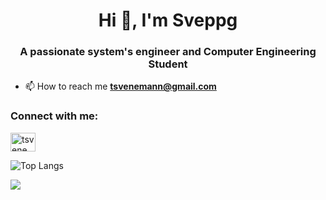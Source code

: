 <h1 align="center">Hi 👋, I'm Sveppg</h1>
<h3 align="center">A passionate system's engineer and Computer Engineering Student</h3>

- 📫 How to reach me **tsvenemann@gmail.com**

<h3 align="left">Connect with me:</h3>
<p align="left">
<a href="https://instagram.com/t_svenemann" target="blank"><img align="center" src="https://raw.githubusercontent.com/rahuldkjain/github-profile-readme-generator/master/src/images/icons/Social/instagram.svg" alt="tsvenemann" height="30" width="40" /></a>
</p>

![Top Langs](https://github-readme-stats.vercel.app/api/top-langs/?username=myusername&theme=tokyonight)

[![](https://visitcount.itsvg.in/api?id=Sveppg&icon=0&color=0)](https://visitcount.itsvg.in)

